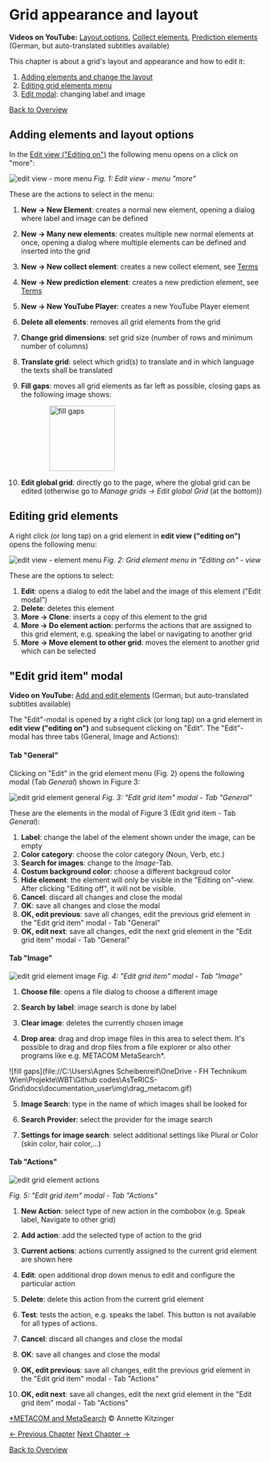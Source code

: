 # Grid appearance and layout

**Videos on YouTube:** [Layout options](https://www.youtube.com/watch?v=Iw605fb85bs&list=PL0UXHkT03dGrIHldlEKR0ZWfNMkShuTNz&index=12&t=0s), [Collect elements](https://www.youtube.com/watch?v=X6YrWJW2ZoM&list=PL0UXHkT03dGrIHldlEKR0ZWfNMkShuTNz&index=21&t=0s), [Prediction elements](https://www.youtube.com/watch?v=t0FWZcM9TMg&list=PL0UXHkT03dGrIHldlEKR0ZWfNMkShuTNz&index=22&t=0s) (German, but auto-translated subtitles available)

This chapter is about a grid's layout and appearance and how to edit it:

1. [Adding elements and change the layout](03_appearance_layout.md#adding-elements-and-layout-options)
2. [Editing grid elements menu](03_appearance_layout.md#editing-grid-elements)
3. [Edit modal](03_appearance_layout.md#edit-modal): changing label and image

[Back to Overview](README.md)

## Adding elements and layout options

In the [Edit view ("Editing on")](02_navigation.md#edit-view) the following menu opens on a click on "more":

![edit view - more menu](./img/edit_moremenu_en.jpg)
*Fig. 1: Edit view - menu "more"*

These are the actions to select in the menu:

1. **New &#x2192; New Element**: creates a normal new element, opening a dialog where label and image can be defined

2. **New &#x2192; Many new elements**: creates multiple new normal elements at once, opening a dialog where multiple elements can be defined and inserted into the grid

3. **New &#x2192; New collect element**: creates a new collect element, see [Terms](01_terms.md#grid-element)

4. **New &#x2192; New prediction element**: creates a new prediction element, see [Terms](01_terms.md#grid-element)

5. **New → New YouTube Player**: creates a new YouTube Player element

6. **Delete all elements**: removes all grid elements from the grid

7. **Change grid dimensions**: set grid size (number of rows and minimum number of columns)

8. **Translate grid**: select which grid(s) to translate and in which language the texts shall be translated

9. **Fill gaps**: moves all grid elements as far left as possible, closing gaps as the following image shows:
   
   <div style="margin-left: 2em"><img src="./img/fill_gaps.gif" alt="fill gaps" width="130" style="margin-left: 2em"/></div>

10. **Edit global grid**: directly go to the page, where the global grid can be edited (otherwise go to *Manage grids → Edit global Grid* (at the bottom))

## Editing grid elements

A right click (or long tap) on a grid element in **edit view ("editing on")** opens the following menu:

![edit view - element menu](./img/edit_element_menu_en.jpg)
*Fig. 2: Grid element menu in "Editing on" - view*

These are the options to select:

1. **Edit**: opens a dialog to edit the label and the image of this element ("Edit modal")
2. **Delete**: deletes this element
3. **More → Clone**: inserts a copy of this element to the grid
4. **More → Do element action**: performs the actions that are assigned to this grid element, e.g. speaking the label or navigating to another grid
5. **More → Move element to other grid**: moves the element to another grid which can be selected

## "Edit grid item" modal

**Video on YouTube:** [Add and edit elements](https://www.youtube.com/watch?v=KWwWgCgidXM&list=PL0UXHkT03dGrIHldlEKR0ZWfNMkShuTNz&index=13&t=0s) (German, but auto-translated subtitles available)

The "Edit"-modal is opened by a right click (or long tap) on a grid element in **edit view ("editing on")** and subsequent clicking on "Edit". The "Edit"-modal has three tabs (General, Image and Actions):

#### Tab "General"

Clicking on "Edit" in the grid element menu (Fig. 2) opens the following modal (Tab *General*) shown in Figure 3:

![edit grid element general](./img/edit_grid_element_general_en.jpg)
*Fig. 3: "Edit grid item" modal - Tab "General"*

These are the elements in the modal of Figure 3 (Edit grid item - Tab *General*):

1. **Label**: change the label of the element shown under the image, can be empty
2. **Color category**: choose the color category (Noun, Verb, etc.)
3. **Search for images**: change to the *Image*-Tab. 
4. **Costum background color**: choose a different backgroud color
5. **Hide element**: the element will only be visible in the "Editing on"-view. After clicking "Editing off", it will not be visible.
6. **Cancel**: discard all changes and close the modal
7. **OK**: save all changes and close the modal
8. **OK, edit previous**: save all changes, edit the previous grid element in the "Edit grid item" modal - Tab "General"
9. **OK, edit next**: save all changes, edit the next grid element in the "Edit grid item" modal - Tab "General"

#### Tab "Image"

![edit grid element image](./img/edit_grid_element_image_en.jpg)
*Fig. 4: "Edit grid item" modal - Tab "Image"*

1. **Choose file**: opens a file dialog to choose a different image

2. **Search by label**: image search is done by label

3. **Clear image**: deletes the currently chosen image

4. **Drop area**: drag and drop image files in this area to select them. It's possible to drag and drop files from a file explorer or also other programs like e.g. METACOM MetaSearch*.

![fill gaps](file://C:\Users\Agnes Scheibenreif\OneDrive - FH Technikum Wien\Projekte\WBT\Github codes\AsTeRICS-Grid\docs\documentation_user\img\drag_metacom.gif)

5. **Image Search**: type in the name of which images shall be looked for

6. **Search Provider**: select the provider for the image search

7. **Settings for image search**: select additional settings like Plural or Color (skin color, hair color,...)

#### Tab "Actions"

![edit grid element actions](./img/edit_grid_element_actions_en.jpg)

*Fig. 5: "Edit grid item" modal - Tab "Actions"*

1. **New Action**: select type of new action in the combobox (e.g. Speak label, Navigate to other grid)

2. **Add action**: add the selected type of action to the grid

3. **Current actions**: actions currently assigned to the current grid element are shown here

4. **Edit**: open additional drop down menus to edit and configure the particular action

5. **Delete**: delete this action from the current grid element

6. **Test**: tests the action, e.g. speaks the label. This button is not available for all types of actions.

7. **Cancel**: discard all changes and close the modal

8. **OK**: save all changes and close the modal

9. **OK, edit previous**: save all changes, edit the previous grid element in the "Edit grid item" modal - Tab "Actions"

10. **OK, edit next**: save all changes, edit the next grid element in the "Edit grid item" modal - Tab "Actions"

<a href="https://www.metacom-symbole.de/" target="_blank">*METACOM and MetaSearch</a> &copy; Annette Kitzinger

[&#x2190; Previous Chapter](02_navigation.md) [Next Chapter &#x2192;](04_input_options.md)

[Back to Overview](README.md)
